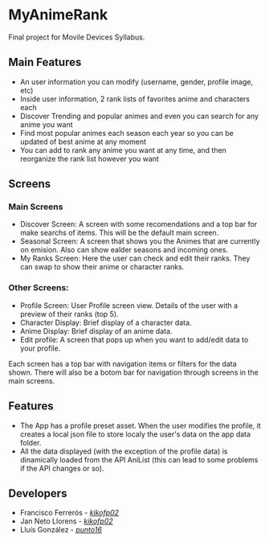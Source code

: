 # MyAnimeRank
 Final project for Movile Devices Syllabus.

## Main Features
- An user information you can modify (username, gender, profile image, etc)
- Inside user information, 2 rank lists of favorites anime and characters each
- Discover Trending and popular animes and even you can search for any anime you want
- Find most popular animes each season each year so you can be updated of best anime at any moment
- You can add to rank any anime you want at any time, and then reorganize the rank list however you want

## Screens
### Main Screens
- Discover Screen: A screen with some recomendations and a top bar for make searchs of items. This will be the default main screen.
- Seasonal Screen: A screen that shows you the Animes that are currently on emision. Also can show ealder seasons and incoming ones.
- My Ranks Screen: Here the user can check and edit their ranks. They can swap to show their anime or character ranks.

### Other Screens:
- Profile Screen: User Profile screen view. Details of the user with a preview of their ranks (top 5).
- Character Display: Brief display of a character data.
- Anime Display: Brief display of an anime data.
- Edit profile: A screen that pops up when you want to add/edit data to your profile.

Each screen has a top bar with navigation items or filters for the data shown. There will also be a botom bar for navigation through screens in the main screens.

## Features
- The App has a profile preset asset. When the user modifies the profile, it creates a local json file to store localy the user's data on the app data folder.
- All the data displayed (with the exception of the profile data) is dinamically loaded from the API AniList (this can lead to some problems if the API changes or so).

## Developers

 - Francisco Ferrerós - [_kikofp02_](https://github.com/kikofp02)
 - Jan Neto Llorens - [_kikofp02_](https://github.com/JanNetoLlorens)
 - Lluís González - [_punto16_](https://github.com/punto16)
